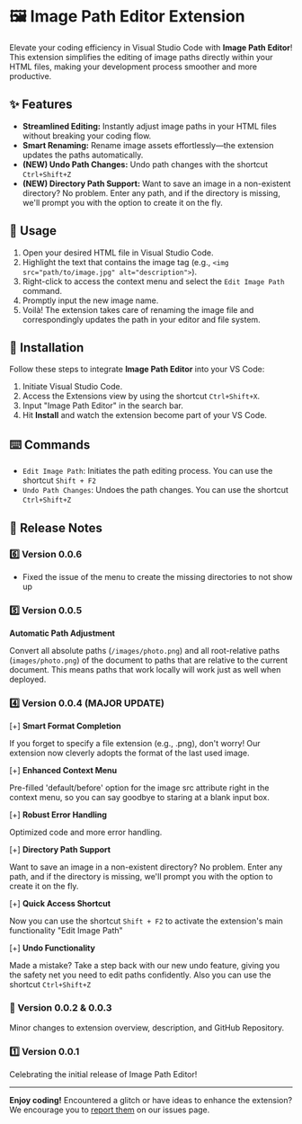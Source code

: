 # 🖼️ Image Path Editor Extension

Elevate your coding efficiency in Visual Studio Code with **Image Path Editor**! This extension simplifies the editing of image paths directly within your HTML files, making your development process smoother and more productive.

## ✨ Features

- **Streamlined Editing:** Instantly adjust image paths in your HTML files without breaking your coding flow.
- **Smart Renaming:** Rename image assets effortlessly—the extension updates the paths automatically.
- **(NEW) Undo Path Changes:** Undo path changes with the shortcut `Ctrl+Shift+Z` 
- **(NEW) Directory Path Support:**  Want to save an image in a non-existent directory? No problem. Enter any path, and if the directory is missing, we'll prompt you with the option to create it on the fly.

## 🚀 Usage

1. Open your desired HTML file in Visual Studio Code.
2. Highlight the text that contains the image tag (e.g., `<img src="path/to/image.jpg" alt="description">`).
3. Right-click to access the context menu and select the `Edit Image Path` command.
4. Promptly input the new image name.
5. Voilà! The extension takes care of renaming the image file and correspondingly updates the path in your editor and file system.

## 🔧 Installation

Follow these steps to integrate **Image Path Editor** into your VS Code:

1. Initiate Visual Studio Code.
2. Access the Extensions view by using the shortcut `Ctrl+Shift+X`.
3. Input "Image Path Editor" in the search bar.
4. Hit **Install** and watch the extension become part of your VS Code.

## ⌨️ Commands

- `Edit Image Path`: Initiates the path editing process. You can use the shortcut `Shift + F2`
- `Undo Path Changes`: Undoes the path changes. You can use the shortcut `Ctrl+Shift+Z`

## 📣 Release Notes

### 6️⃣ Version 0.0.6 ###

- Fixed the issue of the menu to create the missing directories to not show up

### 5️⃣ Version 0.0.5 ###

**Automatic Path Adjustment**

 Convert all absolute paths (`/images/photo.png`) and all root-relative paths (`images/photo.png`) of the document to paths that are relative to the current document. This means paths that work locally will work just as well when deployed.

### 4️⃣ Version 0.0.4 (MAJOR UPDATE) ###

[+] **Smart Format Completion**

 If you forget to specify a file extension (e.g., .png), don't worry! Our extension now cleverly adopts the format of the last used image.

[+] **Enhanced Context Menu**

Pre-filled 'default/before' option for the image src attribute right in the context menu, so you can say goodbye to staring at a blank input box.

[+] **Robust Error Handling**

Optimized code and more error handling.

[+] **Directory Path Support** 

 Want to save an image in a non-existent directory? No problem. Enter any path, and if the directory is missing, we'll prompt you with the option to create it on the fly.

[+] **Quick Access Shortcut**

Now you can use the shortcut `Shift + F2` to activate the extension's main functionality "Edit Image Path"

[+] **Undo Functionality**

Made a mistake? Take a step back with our new undo feature, giving you the safety net you need to edit paths confidently. Also you can use the shortcut `Ctrl+Shift+Z`

### 🔢 Version 0.0.2 & 0.0.3 ###

Minor changes to extension overview, description, and GitHub Repository.

### 1️⃣ Version 0.0.1

Celebrating the initial release of Image Path Editor!

---

**Enjoy coding!** Encountered a glitch or have ideas to enhance the extension? We encourage you to [report them](https://github.com/oriolmontcreus/imagepatheditor-vsce/issues) on our issues page.
